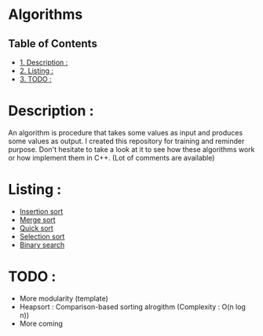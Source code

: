 # Algorithms

<div id="table-of-contents">
<h2>Table of Contents</h2>
<div id="text-table-of-contents">
<ul>
<li><a href="#sec-2">1. Description :</a></li>
<li><a href="#sec-3">2. Listing :</a></li>
<li><a href="#sec-4">3. <span class="todo TODO">TODO</span> :</a></li>
</ul>
</div>
</div>


# Description :<a id="sec-2" name="sec-2"></a>

An algorithm is procedure that takes
some values as input and produces some values as output.
I created this repository for training and reminder purpose. Don't
hesitate to take a look at it to see how these algorithms work or
how implement them in C++. (Lot of comments are available)

# Listing :<a id="sec-3" name="sec-3"></a>

-   [Insertion sort](https://github.com/eddyzags/algorithms/tree/master/sorting/insertion_sort)
-   [Merge sort](https://github.com/eddyzags/algorithms/tree/master/sorting/merge_sort)
-   [Quick sort](https://github.com/eddyzags/algorithms/tree/master/sorting/quick_sort)
-   [Selection sort](https://github.com/eddyzags/algorithms/tree/master/sorting/selection_sort)
-   [Binary search](https://github.com/eddyzags/algorithms/tree/master/searching/binary_search)

# TODO :<a id="sec-4" name="sec-4"></a>

-   More modularity (template)
-   Heapsort : Comparison-based sorting alrogithm (Complexity : O(n
    log n))
-   More coming